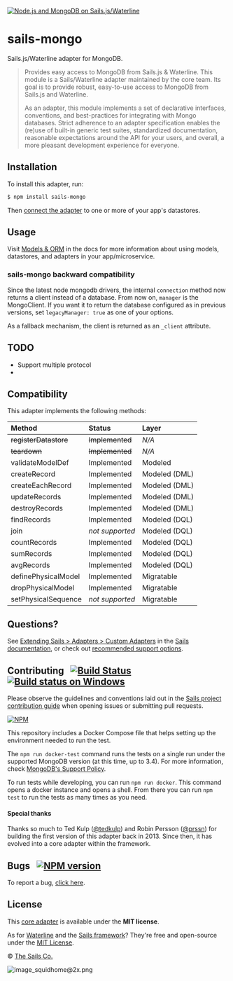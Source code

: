 [![Node.js and MongoDB on Sails.js/Waterline](https://camo.githubusercontent.com/9e49073459ed4e0e2687b80eaf515d87b0da4a6b/687474703a2f2f62616c64657264617368792e6769746875622e696f2f7361696c732f696d616765732f6c6f676f2e706e67)](http://sailsjs.com)

# sails-mongo

Sails.js/Waterline adapter for MongoDB.

> Provides easy access to MongoDB from Sails.js & Waterline.
> This module is a Sails/Waterline adapter maintained by the core team.  Its goal is to provide robust, easy-to-use access to MongoDB from Sails.js and Waterline.
>
> As an adapter, this module implements a set of declarative interfaces, conventions, and best-practices for integrating with Mongo databases.
> Strict adherence to an adapter specification enables the (re)use of built-in generic test suites, standardized documentation, reasonable expectations around the API for your users, and overall, a more pleasant development experience for everyone.


## Installation

To install this adapter, run:

```bash
$ npm install sails-mongo
```

Then [connect the adapter](http://sailsjs.com/documentation/reference/configuration/sails-config-datastores) to one or more of your app's datastores.

## Usage

Visit [Models & ORM](http://sailsjs.com/docs/concepts/models-and-orm) in the docs for more information about using models, datastores, and adapters in your app/microservice.

### sails-mongo backward compatibility

Since the latest node mongodb drivers, the internal `connection` method now returns a client instead of a database.
From now on, `manager` is the MongoClient. If you want it to return the database configured as in previous versions,
set `legacyManager: true` as one of your options.

As a fallback mechanism, the client is returned as an `_client` attribute.

## TODO
- Support multiple protocol
-

## Compatibility

This adapter implements the following methods:

| Method               | Status            | Layer         |
|:---------------------|:------------------|:--------------|
| ~~registerDatastore~~| ~~Implemented~~   | _N/A_         |
| ~~teardown~~         | ~~Implemented~~   | _N/A_         |
| validateModelDef     | Implemented       | Modeled       |
| createRecord         | Implemented       | Modeled (DML) |
| createEachRecord     | Implemented       | Modeled (DML) |
| updateRecords        | Implemented       | Modeled (DML) |
| destroyRecords       | Implemented       | Modeled (DML) |
| findRecords          | Implemented       | Modeled (DQL) |
| join                 | _not supported_   | Modeled (DQL) |
| countRecords         | Implemented       | Modeled (DQL) |
| sumRecords           | Implemented       | Modeled (DQL) |
| avgRecords           | Implemented       | Modeled (DQL) |
| definePhysicalModel  | Implemented       | Migratable    |
| dropPhysicalModel    | Implemented       | Migratable    |
| setPhysicalSequence  | _not supported_   | Migratable    |


## Questions?

See [Extending Sails > Adapters > Custom Adapters](http://sailsjs.com/documentation/concepts/extending-sails/adapters/custom-adapters) in the [Sails documentation](http://sailsjs.com/documentation), or check out [recommended support options](http://sailsjs.com/support).


## Contributing &nbsp; [![Build Status](https://travis-ci.org/balderdashy/sails-mongo.svg?branch=master)](https://travis-ci.org/balderdashy/sails-mongo) &nbsp; [![Build status on Windows](https://ci.appveyor.com/api/projects/status/u0i1o62tsw6ymbjd/branch/master?svg=true)](https://ci.appveyor.com/project/mikermcneil/sails-mongo/branch/master)

Please observe the guidelines and conventions laid out in the [Sails project contribution guide](http://sailsjs.com/documentation/contributing) when opening issues or submitting pull requests.

[![NPM](https://nodei.co/npm/sails-mongo.png?downloads=true)](http://npmjs.com/package/sails-mongo)


This repository includes a Docker Compose file that helps setting up the environment needed to run the test.

The `npm run docker-test` command runs the tests on a single run under the supported MongoDB version
(at this time, up to 3.4).
For more information, check [MongoDB's Support Policy](https://www.mongodb.com/support-policy).

To run tests while developing, you can run `npm run docker`. This command opens a docker instance and opens a shell.
From there you can run `npm test` to run the tests as many times as you need.

#### Special thanks

Thanks so much to Ted Kulp ([@tedkulp](https://twitter.com/tedkulp)) and Robin Persson ([@prssn](https://twitter.com/prssn)) for building the first version of this adapter back in 2013.  Since then, it has evolved into a core adapter within the framework.


## Bugs &nbsp; [![NPM version](https://badge.fury.io/js/sails-mongo.svg)](http://npmjs.com/package/sails-mongo)

To report a bug, [click here](http://sailsjs.com/bugs).



## License

This [core adapter](http://sailsjs.com/documentation/concepts/extending-sails/adapters/available-adapters) is available under the **MIT license**.

As for [Waterline](http://waterlinejs.org) and the [Sails framework](http://sailsjs.com)?  They're free and open-source under the [MIT License](http://sailsjs.com/license).

&copy; [The Sails Co.](http://sailsjs.com/about)

![image_squidhome@2x.png](http://i.imgur.com/RIvu9.png)
